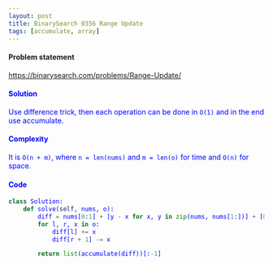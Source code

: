 ```yaml
---
layout: post
title: BinarySearch 0356 Range Update
tags: [accumulate, array]
---
```


#### Problem statement

<a href="https://binarysearch.com/problems/Range-Update/"> <font color = blue>https://binarysearch.com/problems/Range-Update/

#### Solution
Use difference trick, then each operation can be done in `O(1)` and in the end use accumulate.

#### Complexity
It is `O(n + m)`, where `n = len(nums)` and `m = len(o)` for time and `O(n)` for space.

#### Code
```python
class Solution:
    def solve(self, nums, o):
        diff = nums[0:1] + [y - x for x, y in zip(nums, nums[1:])] + [0]
        for l, r, x in o:
            diff[l] += x
            diff[r + 1] -= x

        return list(accumulate(diff))[:-1]
```
